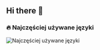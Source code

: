 ## Hi there 👋

<!--
**PatrickMonsterr/PatrickMonsterr** is a ✨ _special_ ✨ repository because its `README.md` (this file) appears on your GitHub profile.

Here are some ideas to get you started:

- 🔭 I’m currently working on ...
- 🌱 I’m currently learning ...
- 👯 I’m looking to collaborate on ...
- 🤔 I’m looking for help with ...
- 💬 Ask me about ...
- 📫 How to reach me: ...
- 😄 Pronouns: ...
- ⚡ Fun fact: ...
-->
### 🔥 Najczęściej używane języki
![Najczęściej używane języki](https://github-readme-stats.vercel.app/api/top-langs/?username=TwojUsername&layout=compact&theme=radical)
